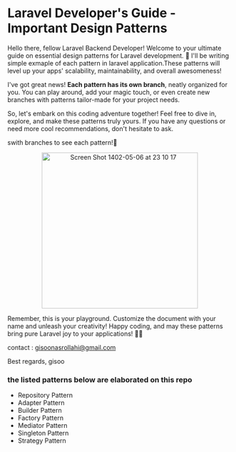 # Laravel Developer's Guide - Important Design Patterns

Hello there, fellow Laravel Backend Developer! Welcome to your ultimate guide on essential design patterns for Laravel development. 🚀 I'll be writing simple exmaple of each pattern in laravel application.These patterns will level up your apps' scalability, maintainability, and overall awesomeness!

I've got great news! **Each pattern has its own branch**, neatly organized for you. You can play around, add your magic touch, or even create new branches with patterns tailor-made for your project needs.

So, let's embark on this coding adventure together! Feel free to dive in, explore, and make these patterns truly yours. If you have any questions or need more cool recommendations, don't hesitate to ask.

swith branches to see each pattern!🚀
<div class="flex" align="center">
  <img  width="350" alt="Screen Shot 1402-05-06 at 23 10 17" src="https://github.com/gisooNasr/laravel-design-patterns/assets/113020788/8718102c-f3f2-4f0e-9522-94c953c241ce">

</div>

Remember, this is your playground. Customize the document with your name and unleash your creativity! Happy coding, and may these patterns bring pure Laravel joy to your applications! 🎉🌟

contact : gisoonasrollahi@gmail.com

Best regards,
gisoo


### the listed patterns below are elaborated on this repo

- Repository Pattern
- Adapter Pattern
- Builder Pattern
- Factory Pattern
- Mediator Pattern
- Singleton Pattern
- Strategy Pattern
